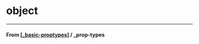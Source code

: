 # object

---

#### **From** [[_basic-proptypes]] / \_prop-types

[//begin]: # "Autogenerated link references for markdown compatibility"
[_basic-proptypes]: _basic-proptypes "Basic PropTypes"
[//end]: # "Autogenerated link references"
